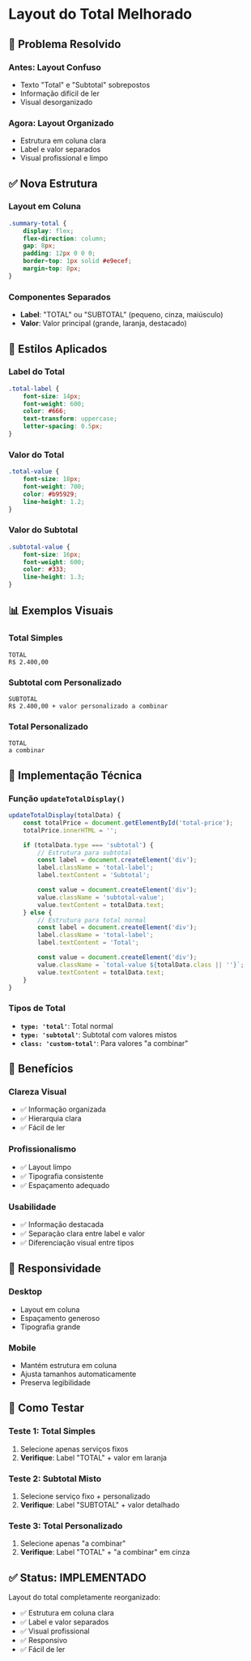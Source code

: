 # Layout do Total Melhorado

## 🎯 Problema Resolvido

### **Antes: Layout Confuso**
- Texto "Total" e "Subtotal" sobrepostos
- Informação difícil de ler
- Visual desorganizado

### **Agora: Layout Organizado**
- Estrutura em coluna clara
- Label e valor separados
- Visual profissional e limpo

## ✅ Nova Estrutura

### **Layout em Coluna**
```css
.summary-total {
    display: flex;
    flex-direction: column;
    gap: 8px;
    padding: 12px 0 0 0;
    border-top: 1px solid #e9ecef;
    margin-top: 8px;
}
```

### **Componentes Separados**
- **Label**: "TOTAL" ou "SUBTOTAL" (pequeno, cinza, maiúsculo)
- **Valor**: Valor principal (grande, laranja, destacado)

## 🎨 Estilos Aplicados

### **Label do Total**
```css
.total-label {
    font-size: 14px;
    font-weight: 600;
    color: #666;
    text-transform: uppercase;
    letter-spacing: 0.5px;
}
```

### **Valor do Total**
```css
.total-value {
    font-size: 18px;
    font-weight: 700;
    color: #b95929;
    line-height: 1.2;
}
```

### **Valor do Subtotal**
```css
.subtotal-value {
    font-size: 16px;
    font-weight: 600;
    color: #333;
    line-height: 1.3;
}
```

## 📊 Exemplos Visuais

### **Total Simples**
```
TOTAL
R$ 2.400,00
```

### **Subtotal com Personalizado**
```
SUBTOTAL
R$ 2.400,00 + valor personalizado a combinar
```

### **Total Personalizado**
```
TOTAL
a combinar
```

## 🔧 Implementação Técnica

### **Função `updateTotalDisplay()`**
```javascript
updateTotalDisplay(totalData) {
    const totalPrice = document.getElementById('total-price');
    totalPrice.innerHTML = '';

    if (totalData.type === 'subtotal') {
        // Estrutura para subtotal
        const label = document.createElement('div');
        label.className = 'total-label';
        label.textContent = 'Subtotal';

        const value = document.createElement('div');
        value.className = 'subtotal-value';
        value.textContent = totalData.text;
    } else {
        // Estrutura para total normal
        const label = document.createElement('div');
        label.className = 'total-label';
        label.textContent = 'Total';

        const value = document.createElement('div');
        value.className = `total-value ${totalData.class || ''}`;
        value.textContent = totalData.text;
    }
}
```

### **Tipos de Total**
- **`type: 'total'`**: Total normal
- **`type: 'subtotal'`**: Subtotal com valores mistos
- **`class: 'custom-total'`**: Para valores "a combinar"

## 🎯 Benefícios

### **Clareza Visual**
- ✅ Informação organizada
- ✅ Hierarquia clara
- ✅ Fácil de ler

### **Profissionalismo**
- ✅ Layout limpo
- ✅ Tipografia consistente
- ✅ Espaçamento adequado

### **Usabilidade**
- ✅ Informação destacada
- ✅ Separação clara entre label e valor
- ✅ Diferenciação visual entre tipos

## 📱 Responsividade

### **Desktop**
- Layout em coluna
- Espaçamento generoso
- Tipografia grande

### **Mobile**
- Mantém estrutura em coluna
- Ajusta tamanhos automaticamente
- Preserva legibilidade

## 🚀 Como Testar

### **Teste 1: Total Simples**
1. Selecione apenas serviços fixos
2. **Verifique**: Label "TOTAL" + valor em laranja

### **Teste 2: Subtotal Misto**
1. Selecione serviço fixo + personalizado
2. **Verifique**: Label "SUBTOTAL" + valor detalhado

### **Teste 3: Total Personalizado**
1. Selecione apenas "a combinar"
2. **Verifique**: Label "TOTAL" + "a combinar" em cinza

## ✅ Status: IMPLEMENTADO

Layout do total completamente reorganizado:
- ✅ Estrutura em coluna clara
- ✅ Label e valor separados
- ✅ Visual profissional
- ✅ Responsivo
- ✅ Fácil de ler
